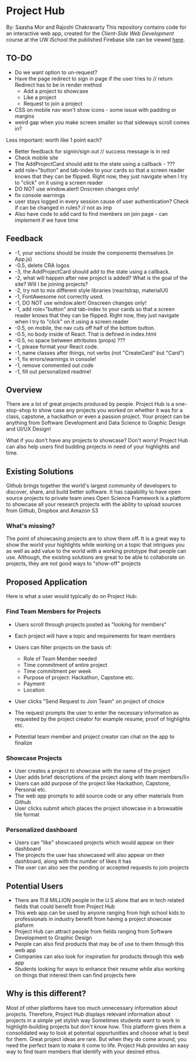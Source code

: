 # Project Hub
By: Saasha Mor and Rajoshi Chakravarty
This repository contains code for an interactive web app, created for the _Client-Side Web Development_ course at the UW iSchool the published Firebase site can be viewed [here](https://project-hub-2020.firebaseapp.com/).

## TO-DO
- Do we want option to un-request?
- Have the page redirect to sign in page if the user tries to // return Redirect has to be in render method
    - Add a project to showcase
    - Like a project
    - Request to join a project
- CSS on mobile nav won't show icons - some issue with padding or margins
- weird gap when you make screen smaller so that sideways scroll comes in?


Less important: worth like 1 point each?
- Better feedback for signin/sign out // success message is in red
- Check mobile site
- The AddProjectCard should add to the state using a callback - ???
- add role="button" and tab-index to your cards so that a screen reader knows that they can be flipped. Right now, they just navigate when I try to "click" on it using a screen reader
- DO NOT use window.alert! Onscreen changes only!
- fix console warnings
- user stays logged in every session cause of user authentication? Check if can be changed in rules? // not as imp
- Also have code to add card to find members on join page - can implement if we have time 

## Feedback
- -1, your sections should be inside the components themselves (in App.js)
- -0.5, delete CRA logos
- -3, the AddProjectCard should add to the state using a callback.
- -2, what will happen after new project is added? What is the goal of the site? Will I be joining projects?
- -2, try not to mix different style libraries (reactstrap, materialUI)
- -1, FontAwesome not correctly used.
- -1, DO NOT use window.alert! Onscreen changes only!
- -1, add role="button" and tab-index to your cards so that a screen reader knows that they can be flipped. Right now, they just navigate when I try to "click" on it using a screen reader
- -0.5, on mobile, the nav cuts off half of the bottom button.
- -0.5, no body inside of React. That is defined in index.html
- -0.5, no space between attributes (props) ???
- -1, please format your React code.
- -1, name classes after things, not verbs (not "CreateCard" but "Card")
- -1, fix errors/warnings in console!
- -1, remove commented out code
- -1, fill out personalized readme!

## Overview
There are a lot of great projects produced by people. Project Hub is a one-stop-shop to show case any projects you worked on whether it was for a class, capstone, a hackathon or even a passion project. Your project can be anything from Software Development and Data Science to Graphic Design and UI/UX Design!

What if you don't have any projects to showcase? Don't worry! Project Hub can also help users find budding projects in need of your highlights and time.

## Existing Solutions
Github brings together the world's largest community of developers to discover, share, and build better software. It has capability to have open source projects to private team ones
Open Science Framework is a platform to showcase all your research projects with the ability to upload sources from Github, Dropbox and Amazon S3

### What's missing?
The point of showcasing projects are to show them off. It is a great way to show the world your highlights while working on a topic that intrigues you as well as add value to the world with a working prototype that people can use. Although, the existing solutions are great to be able to collaborate on projects, they are not good ways to "show-off" projects

## Proposed Application
Here is what a user would typically do on Project Hub:

### Find Team Members for Projects
- Users scroll through projects posted as "looking for members"
- Each project will have a topic and requirements for team members
- Users can filter projects on the basis of:
    - Role of Team Member needed
    - Time commitment of entire project
    - Time commitment per week
    - Purpose of project: Hackathon, Capstone etc.
    - Payment
    - Location
- User clicks "Send Request to Join Team" on project of choice
- The request prompts the user to enter the necessary information as requested by the project creator for example resume, proof of highlights etc.

- Potential team member and project creator can chat on the app to finalize
### Showcase Projects
- User creates a project to showcase with the name of the project
- User adds brief descriptions of the project along with team members/li>
- Users can add purpose of the project like Hackathon, Capstone, Personal etc.
- The web app prompts to add source code or any other materials from Github
- User clicks submit which places the project showcase in a browsable tile format

### Personalized dashboard
- Users can "like" showcased projects which would appear on their dashboard
- The projects the user has showcased will also appear on their dashboard, along with the number of likes it has
- The user can also see the pending or accepted requests to join projects

## Potential Users
- There are 11.8 MILLION people in the U.S alone that are in tech related fields that could benefit from Project Hub
- This web app can be used by anyone ranging from high school kids to professionals in industry benefit from having a project showcase plaform
- Project Hub can attract people from fields ranging from Software Development to Graphic Design
- People can also find products that may be of use to them through this web app
- Companies can also look for inspiration for products through this web app
- Students looking for ways to enhance their resume while also working on things that interest them can find projects here

## Why is this different?
Most of other platforms have too much unnecessary information about projects. Therefore, Project Hub displays relevant information about projects in a simple yet stylish way
Sometimes students want to work in highlight-building projects but don't know how. This platform gives them a consolidated way to look at potential opportunities and choose what is best for them.
Great project ideas are rare. But when they do come around, you need the perfect team to make it come to life. Project Hub provides an easy way to find team members that identify with your desired ethos.